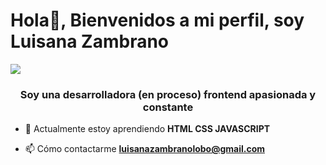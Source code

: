  # Hola👋, Bienvenidos a mi perfil, soy Luisana Zambrano
 ![](https://estilonext.com/_next/image?url=https%3A%2F%2Feststatic.com%2F4274%2Fconversions%2Ffrases-tecnologia-era-digital-large.jpg&w=1024&q=75)

<h3 align="center">Soy una desarrolladora (en proceso) frontend apasionada y constante</h3>


- 🌱 Actualmente estoy aprendiendo **HTML CSS JAVASCRIPT**

- 📫 Cómo contactarme **luisanazambranolobo@gmail.com**

